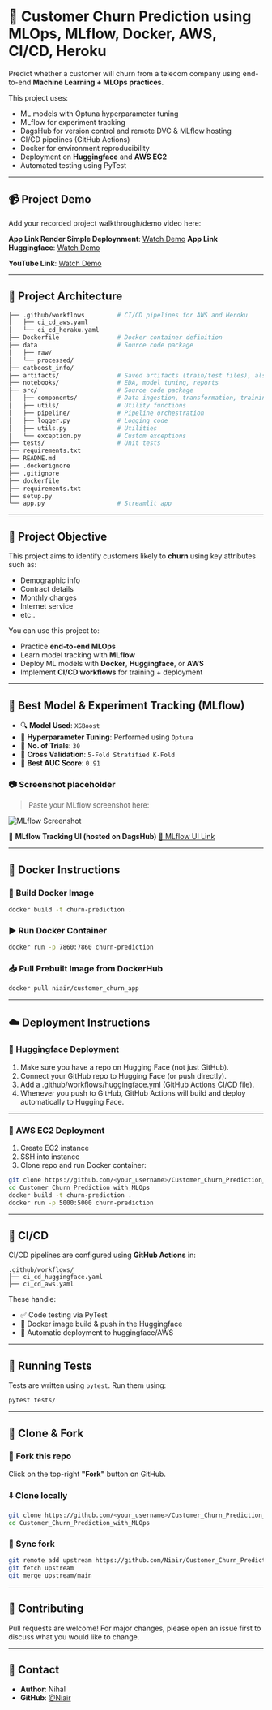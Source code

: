 # 🧠 Customer Churn Prediction using MLOps, MLflow, Docker, AWS, CI/CD, Heroku

Predict whether a customer will churn from a telecom company using end-to-end **Machine Learning + MLOps practices**.

This project uses:
- ML models with Optuna hyperparameter tuning
- MLflow for experiment tracking
- DagsHub for version control and remote DVC & MLflow hosting
- CI/CD pipelines (GitHub Actions)
- Docker for environment reproducibility
- Deployment on **Huggingface** and **AWS EC2**
- Automated testing using PyTest

---

## 📹 Project Demo

Add your recorded project walkthrough/demo video here:

**App Link Render Simple Deploynment**: [Watch Demo](https://customer-churn-prediction-11x8.onrender.com)
**App Link Huggingface**: [Watch Demo](https://huggingface.co/spaces/NihalNiair/customer_churn_app_using_cicd)

**YouTube Link**: [Watch Demo](https://youtube.com/...)


---

## 🚀 Project Architecture

```bash
├── .github/workflows         # CI/CD pipelines for AWS and Heroku
│   ├── ci_cd_aws.yaml         
│   └── ci_cd_heraku.yaml
├── Dockerfile                # Docker container definition
├── data                      # Source code package
│   ├── raw/                  
│   └── processed/
├── catboost_info/  
├── artifacts/                # Saved artifacts (train/test files), also cuntains the model.pkl
├── notebooks/                # EDA, model tuning, reports
├── src/                      # Source code package
│   ├── components/           # Data ingestion, transformation, training
│   ├── utils/                # Utility functions
│   ├── pipeline/             # Pipeline orchestration
│   ├── logger.py             # Logging code
│   ├── utils.py              # Utilities
│   └── exception.py          # Custom exceptions
├── tests/                    # Unit tests
├── requirements.txt
├── README.md
├── .dockerignore
├── .gitignore
├── dockerfile
├── requirements.txt
├── setup.py
└── app.py                    # Streamlit app
````

---

## 📌 Project Objective

This project aims to identify customers likely to **churn** using key attributes such as:

* Demographic info
* Contract details
* Monthly charges
* Internet service
* etc..

You can use this project to:

* Practice **end-to-end MLOps**
* Learn model tracking with **MLflow**
* Deploy ML models with **Docker**, **Huggingface**, or **AWS**
* Implement **CI/CD workflows** for training + deployment

---

## 🧠 Best Model & Experiment Tracking (MLflow)

* 🔍 **Model Used**: `XGBoost`
* 🧪 **Hyperparameter Tuning**: Performed using `Optuna`
* 🧪 **No. of Trials**: `30`
* 🔁 **Cross Validation**: `5-Fold Stratified K-Fold`
* 🥇 **Best AUC Score**: `0.91`

### 📷 Screenshot placeholder

> Paste your MLflow screenshot here:

![MLflow Screenshot](assets/mlflow_best_model.png)

📎 **MLflow Tracking UI (hosted on DagsHub)**
[🔗 MLflow UI Link](https://dagshub.com/Niair/Customer_Churn_Prediction_using_MLOpps_MLflow_AWS_CI-CD.mlflow/#/experiments/40?searchFilter=&orderByKey=attributes.start_time&orderByAsc=false&startTime=ALL&lifecycleFilter=Active&modelVersionFilter=All+Runs&datasetsFilter=W10%3D)

---

## 🐳 Docker Instructions

### 🔧 Build Docker Image

```bash
docker build -t churn-prediction .
```

### ▶️ Run Docker Container

```bash
docker run -p 7860:7860 churn-prediction
```

### 📥 Pull Prebuilt Image from DockerHub

```bash
docker pull niair/customer_churn_app
```

---

## ☁️ Deployment Instructions

### 🔹 Huggingface Deployment

1. Make sure you have a repo on Hugging Face (not just GitHub).
2. Connect your GitHub repo to Hugging Face (or push directly).
3. Add a .github/workflows/huggingface.yml (GitHub Actions CI/CD file).
4. Whenever you push to GitHub, GitHub Actions will build and deploy automatically to Hugging Face.

---

### 🔸 AWS EC2 Deployment

1. Create EC2 instance
2. SSH into instance
3. Clone repo and run Docker container:

```bash
git clone https://github.com/<your_username>/Customer_Churn_Prediction_with_MLOps.git
cd Customer_Churn_Prediction_with_MLOps
docker build -t churn-prediction .
docker run -p 5000:5000 churn-prediction
```

---

## 🔁 CI/CD

CI/CD pipelines are configured using **GitHub Actions** in:

```
.github/workflows/
├── ci_cd_huggingface.yaml
├── ci_cd_aws.yaml
```

These handle:

* ✅ Code testing via PyTest
* 🔁 Docker image build & push in the Huggingface
* 🚀 Automatic deployment to huggingface/AWS

---

## 🧪 Running Tests

Tests are written using `pytest`. Run them using:

```bash
pytest tests/
```

---

## 🔗 Clone & Fork

### 🔁 Fork this repo

Click on the top-right **"Fork"** button on GitHub.

### ⬇️ Clone locally

```bash
git clone https://github.com/<your_username>/Customer_Churn_Prediction_with_MLOps.git
cd Customer_Churn_Prediction_with_MLOps
```

### 🔄 Sync fork

```bash
git remote add upstream https://github.com/Niair/Customer_Churn_Prediction_with_MLOps.git
git fetch upstream
git merge upstream/main
```

---

## 🤝 Contributing

Pull requests are welcome! For major changes, please open an issue first to discuss what you would like to change.

---

## 🙋 Contact

* **Author**: Nihal
* **GitHub**: [@Niair](https://github.com/Niair)
